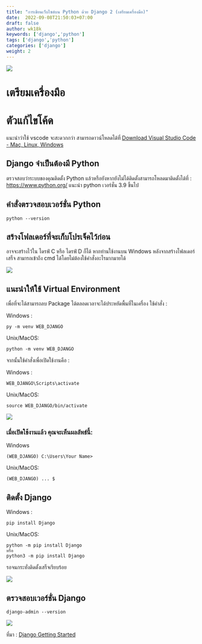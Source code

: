 ```yaml
---
title: "การเขียนเว็บไซต์บน Python ด้วย Django 2 (เตรียมเครื่องมือ)"
date:  2022-09-08T21:50:03+07:00
draft: false
author: wk18k
keywords: ['django','python']
tags: ['django','python']
categories: ['django']
weight: 2
---
```


![](https://cdn.discordapp.com/attachments/585069524445822986/1017447206602674226/unknown.png) 

# เตรียมเครื่องมือ

# ตัวแก้ไขโค้ด

แนะนำว่าใช้ vscode จะสะดวกกว่า สามารถดาวน์โหลดได้ที่ [Download Visual Studio Code - Mac, Linux, Windows](https://code.visualstudio.com/download) 



## Django จำเป็นต้องมี Python

ตรวจสอบว่าระบบของคุณติดตั้ง Python แล้วหรือยังหากยังไม่ได้ติดตั้งสามารถโหลดมาติดตั้งได้ที่ : https://www.python.org/ แนะนำ python เวอร์ชั่น 3.9 ขึ้นไป

## คำสั่งตรวจสอบเวอร์ชั่น Python

```shell
python --version
```

## สร้างโฟลเดอร์ที่จะเก็บโปรเจ็คไว้ก่อน

อาจจะสร้างไว้ใน ไดรฟ์ C หรือ ไดรฟ์ D ก็ได้ หากท่านใช้งานบน Windows หลังจากสร้างโฟลเดอร์เสร็จ สามารถเข้าถึง cmd ได้โดยไม่ต้องใช้คำสั่งอะไรมากมายได้

![](https://media.discordapp.net/attachments/585069524445822986/1017461838994227310/rtset.gif)

## แนะนำให้ใช้ Virtual Environment

เพื่อที่จะได้สามารถลบ Package ได้ตลอดเวลาจะได้ประหยัดพื้นที่ในเครื่อง ใช้คำสั่ง :

Windows :

```shell
py -m venv WEB_DJANGO
```

Unix/MacOS:

```
python -m venv WEB_DJANGO
```

จากนั้นใช้คำสั่งเพื่อเปิดใช้งานคือ :

Windows :

```
WEB_DJANGO\Scripts\activate
```

Unix/MacOS:

```
source WEB_DJANGO/bin/activate
```

![](https://media.discordapp.net/attachments/585069524445822986/1017463291590750270/rtset.gif)

### เมื่อเปิดใช้งานแล้ว คุณจะเห็นผลลัพธ์นี้:

Windows

```
(WEB_DJANGO) C:\Users\Your Name>
```

Unix/MacOS:

```
(WEB_DJANGO) ... $
```

## ติดตั้ง Django

Windows :

```
pip install Django
```

Unix/MacOS:

```
python -m pip install Django
หรือ
python3 -m pip install Django
```

รอจนกระทั่งติดตั้งเสร็จเรียบร้อย 

![](https://cdn.discordapp.com/attachments/585069524445822986/1017463964491329576/rtset.gif)

## ตรวจสอบเวอร์ชั่น Django

```
django-admin --version
```

![](https://cdn.discordapp.com/attachments/585069524445822986/1017463948636860486/unknown.png)

ที่มา : [Django Getting Started](https://www.w3schools.com/django/django_getstarted.php)